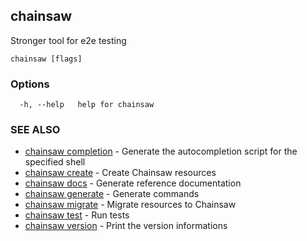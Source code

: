 ## chainsaw

Stronger tool for e2e testing

```
chainsaw [flags]
```

### Options

```
  -h, --help   help for chainsaw
```

### SEE ALSO

* [chainsaw completion](chainsaw_completion.md)	 - Generate the autocompletion script for the specified shell
* [chainsaw create](chainsaw_create.md)	 - Create Chainsaw resources
* [chainsaw docs](chainsaw_docs.md)	 - Generate reference documentation
* [chainsaw generate](chainsaw_generate.md)	 - Generate commands
* [chainsaw migrate](chainsaw_migrate.md)	 - Migrate resources to Chainsaw
* [chainsaw test](chainsaw_test.md)	 - Run tests
* [chainsaw version](chainsaw_version.md)	 - Print the version informations

